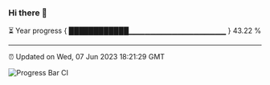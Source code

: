 ### Hi there 👋

⏳ Year progress { ████████████▁▁▁▁▁▁▁▁▁▁▁▁▁▁▁▁▁▁ } 43.22 %

---

⏰ Updated on Wed, 07 Jun 2023 18:21:29 GMT

![Progress Bar CI](https://github.com/ZhaoGui/ZhaoGui/workflows/Progress%20Bar%20CI/badge.svg)
